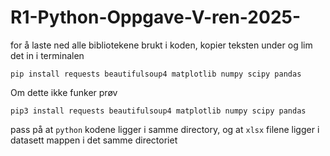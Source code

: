 # R1-Python-Oppgave-V-ren-2025-

for å laste ned alle bibliotekene brukt i koden, kopier teksten under og lim det in i terminalen 

```
pip install requests beautifulsoup4 matplotlib numpy scipy pandas
```

Om dette ikke funker prøv
```
pip3 install requests beautifulsoup4 matplotlib numpy scipy pandas
```

pass på at ```python``` kodene ligger i samme directory, og at ```xlsx``` filene ligger i datasett mappen i det samme directoriet 